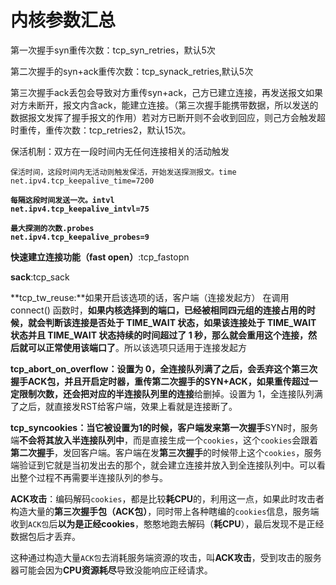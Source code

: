 # 内核参数汇总

第一次握手syn重传次数：tcp\_syn\_retries，默认5次

第二次握手的syn+ack重传次数：tcp\_synack\_retries,默认5次

第三次握手ack丢包会导致对方重传syn+ack，己方已建立连接，再发送报文如果对方未断开，报文内含ack，能建立连接。（第三次握手能携带数据，所以发送的数据报文发挥了握手报文的作用）若对方已断开则不会收到回应，则己方会触发超时重传，重传次数：tcp\_retries2，默认15次。

保活机制：双方在一段时间内无任何连接相关的活动触发

```
保活时间，这段时间内无活动则触发保活，开始发送探测报文。time
net.ipv4.tcp_keepalive_time=7200
```

<pre><code><strong>每隔这段时间发送一次。intvl
</strong><strong>net.ipv4.tcp_keepalive_intvl=75  
</strong></code></pre>

<pre><code><strong>最大探测的次数.probes
</strong><strong>net.ipv4.tcp_keepalive_probes=9
</strong></code></pre>

**快速建立连接功能（fast open）**:tcp\_fastopn

**sack**:tcp\_sack

**tcp\_tw\_reuse:**如果开启该选项的话，客户端（连接发起方） 在调用 connect() 函数时，**如果内核选择到的端口，已经被相同四元组的连接占用的时候，就会判断该连接是否处于 TIME\_WAIT 状态，如果该连接处于 TIME\_WAIT 状态并且 TIME\_WAIT 状态持续的时间超过了 1 秒，那么就会重用这个连接，然后就可以正常使用该端口了**。所以该选项只适用于连接发起方

**tcp\_abort\_on\_overflow：**设置为 0，全连接队列满了之后，会丢弃这个第三次握手ACK包，并且开启定时器，重传第二次握手的SYN+ACK，如果重传超过一定限制次数，还会把对应的**半连接队列里的连接**给删掉。设置为 1，全连接队列满了之后，就直接发RST给客户端，效果上看就是连接断了。

**tcp\_syncookies：**当它被设置为1的时候，客户端发来**第一次握手**SYN时，服务端**不会将其放入半连接队列中**，而是直接生成一个`cookies`，这个`cookies`会跟着**第二次握手**，发回客户端。客户端在发**第三次握手**的时候带上这个`cookies`，服务端验证到它就是当初发出去的那个，就会建立连接并放入到全连接队列中。可以看出整个过程不再需要半连接队列的参与。

**ACK攻击**：编码解码`cookies`，都是比较**耗CPU**的，利用这一点，如果此时攻击者构造大量的**第三次握手包（ACK包）**，同时带上各种瞎编的`cookies`信息，服务端收到`ACK包`后**以为是正经cookies**，憨憨地跑去解码（**耗CPU**），最后发现不是正经数据包后才丢弃。

这种通过构造大量`ACK包`去消耗服务端资源的攻击，叫**ACK攻击**，受到攻击的服务器可能会因为**CPU资源耗尽**导致没能响应正经请求。

